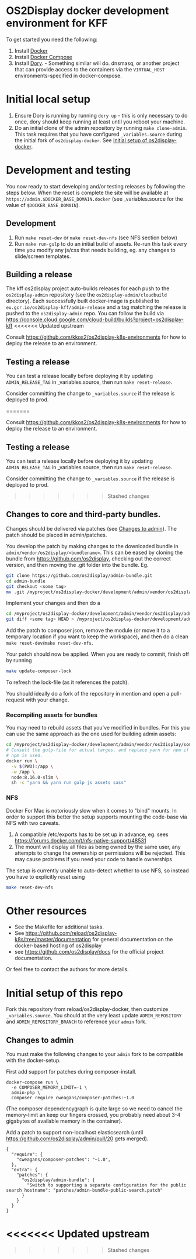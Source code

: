 # OS2Display docker development environment for KFF


To get started you need the following:
1. Install [Docker](https://docs.docker.com/install/)
2. Install [Docker Compose](https://docs.docker.com/compose/install/)
3. Install [Dory](https://github.com/FreedomBen/dory). - Something similar will do. dnsmasq, or another project that can provide access to the containers via the `VIRTUAL_HOST` environments-specified in docker-compose.

# Initial local setup
1. Ensure Dory is running by running `dory up` - this is only necessary to do once, dory should keep running at least until you reboot your machine.
2. Do an initial clone of the admin repository by running `make clone-admin`. This task requires that you have configured `_variables.source` during the initial fork of `os2display-docker`. See [Initial setup of os2display-docker](#initial-setup-of-os2display-docker).

# Development and testing
You now ready to start developing and/or testing releases by following the steps below. When the reset is complete the site will be available at `https://admin.$DOCKER_BASE_DOMAIN.docker` (see _variables.source for the value of `$DOCKER_BASE_DOMAIN`).

## Development
1. Run `make reset-dev` or `make reset-dev-nfs` (see NFS section below)
2. Run `make run-gulp` to do an initial build of assets. Re-run this task every time you modify any js/css that needs building, eg. any changes to slide/screen templates.

## Building a release
The kff os2display project auto-builds releases for each push to the `os2display-admin` repository (see the `os2display-admin/cloudbuild` directory). Each successfully built docker-image is published to `eu.gcr.io/os2display-kff/admin-release` and a tag matching the release is pushed to the `os2display-admin` repo. You can follow the build via https://console.cloud.google.com/cloud-build/builds?project=os2display-kff
<<<<<<< Updated upstream

Consult https://github.com/kkos2/os2display-k8s-environments for how to deploy the release to an environment.

## Testing a release
You can test a release locally before deploying it by updating `ADMIN_RELEASE_TAG` in _variables.source, then run `make reset-release`.

Consider committing the change to `_variables.source` if the release is deployed to prod.

=======

Consult https://github.com/kkos2/os2display-k8s-environments for how to deploy the release to an environment.

## Testing a release
You can test a release locally before deploying it by updating `ADMIN_RELEASE_TAG` in _variables.source, then run `make reset-release`.

Consider committing the change to `_variables.source` if the release is deployed to prod.

>>>>>>> Stashed changes
## Changes to core and third-party bundles.
Changes should be delivered via patches (see [Changes to admin](#changes-to-admin)). The patch should be placed in admin/patches.

You develop the patch by making changes to the downloaded bundle in `admin/vendor/os2display/<bundlename>`. This can be eased by cloning the bundle from https://github.com/os2display, checking out the correct version, and then moving the .git folder into the bundle.
Eg.
```bash
git clone https://github.com/os2display/admin-bundle.git
cd admin-bundle
git checkout <some tag>
mv .git /myproject/os2display-docker/development/admin/vendor/os2display/admin-bundle/
```
Implement your changes and then do a
```bash
cd /myproject/os2display-docker/development/admin/vendor/os2display/admin-bundle/
git diff <some tag> HEAD > /myproject/os2display-docker/development/admin/patches/mypatch.patch
```

Add the patch to composer.json, remove the module (or move it to a temporary location if you want to keep the workspace), and then do a clean `make reset-dev`/`make reset-dev-nfs`.

Your patch should now be applied.
When you are ready to commit, finish off by running
```bash
make update-composer-lock
```
To refresh the lock-file (as it references the patch).

You should ideally do a fork of the repository in mention and open a pull-request with your change.

### Recompiling assets for bundles
You may need to rebuild assets that you've modified in bundles. For this you can use the same approach as the one used for building admin assets:
```bash
cd /myproject/os2display-docker/development/admin/vendor/os2display/some-bundle
# Consult the gulp-file for actual targes, and replace yarn for npm if
# npm is used.
docker run \
  -v $(PWD):/app \
  -w /app \
  node:8.16.0-slim \
  sh -c "yarn && yarn run gulp js assets sass"
```

### NFS
Docker For Mac is notoriously slow when it comes to "bind" mounts. In order to support this better the setup supports mounting the code-base via NFS with two caveats.

1. A compatible /etc/exports has to be set up in advance, eg. sees https://forums.docker.com/t/nfs-native-support/48531
2. The mount will display all files as being owned by the same user, any attempts to change the ownership or permissions will be rejected. This may cause problems if you need your code to handle ownerships

The setup is currently unable to auto-detect whether to use NFS, so instead you have to explicitly reset using

```bash
make reset-dev-nfs
```

# Other resources
* See the Makefile for additional tasks.  
* See https://github.com/reload/os2display-k8s/tree/master/documentation for general documentation on the docker-based hosting of os2display
* see https://github.com/os2display/docs for the official project documentation.

Or feel free to contact the authors for more details.

# Initial setup of this repo
Fork this repository from reload/os2display-docker, then customize `_variables.source`. You should at the very least update `ADMIN_REPOSITORY` and `ADMIN_REPOSITORY_BRANCH` to reference your `admin` fork.

## Changes to admin
You must make the following changes to your `admin` fork to be compatible with the docker-setup.

First add support for patches during composer-install.
```shell
docker-compose run \
  -e COMPOSER_MEMORY_LIMIT=-1 \
  admin-php \
  composer require cweagans/composer-patches:~1.0
```
(The composer dependencygraph is quite large so we need to cancel the memory-limit an keep our fingers crossed, you probably need about 3-4 gigabytes of available memory in the container).

Add a patch to support non-localhost elasticsearch (until https://github.com/os2display/admin/pull/20 gets merged).
```shell
{
  "require": {
    "cweagans/composer-patches": "~1.0",
  },
  "extra": {
    "patches": {
      "os2display/admin-bundle": {
        "Switch to supporting a separate configuration for the public search hostname": "patches/admin-bundle-public-search.patch"
      }
    }
  }
}
```
<<<<<<< Updated upstream
=======

>>>>>>> Stashed changes
